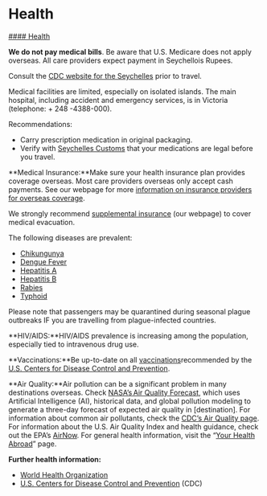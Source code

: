 # Health

[#### Health](javascript:void(0); "Health")

**We do not pay medical bills**. Be aware that U.S. Medicare does not apply overseas. All care providers expect payment in Seychellois Rupees.

Consult the [CDC website for the Seychelles](https://wwwnc.cdc.gov/travel/destinations/traveler/none/seychelles) prior to travel.  
  
Medical facilities are limited, especially on isolated islands. The main hospital, including accident and emergency services, is in Victoria (telephone: + 248 -4388-000).  
  
Recommendations:

* Carry prescription medication in original packaging.
* Verify with [Seychelles Customs](https://src.gov.sc/customs-and-excises/#Import_and_Export) that your medications are legal before you travel.

**Medical Insurance:**Make sure your health insurance plan provides coverage overseas. Most care providers overseas only accept cash payments. See our webpage for more [information on insurance providers for overseas coverage](http://travel.state.gov/content/passports/en/go/health/insurance-providers.html).

We strongly recommend [supplemental insurance](http://travel.state.gov/content/passports/english/go/health/insurance-providers.html) (our webpage) to cover medical evacuation.

The following diseases are prevalent:

* [Chikungunya](http://www.cdc.gov/chikungunya/)
* [Dengue Fever](http://www.cdc.gov/Dengue/)
* [Hepatitis A](http://wwwnc.cdc.gov/travel/yellowbook/2016/infectious-diseases-related-to-travel/hepatitis-a)
* [Hepatitis B](http://wwwnc.cdc.gov/travel/yellowbook/2012/chapter-3-infectious-diseases-related-to-travel/hepatitis-b)
* [Rabies](http://wwwnc.cdc.gov/travel/yellowbook/2016/infectious-diseases-related-to-travel/rabies)
* [Typhoid](http://wwwnc.cdc.gov/travel/yellowbook/2012/chapter-3-infectious-diseases-related-to-travel/typhoid-and-paratyphoid-fever)

Please note that passengers may be quarantined during seasonal plague outbreaks IF you are travelling from plague-infected countries.

**HIV/AIDS:**HIV/AIDS prevalence is increasing among the population, especially tied to intravenous drug use.

**Vaccinations:**Be up-to-date on all [vaccinations](https://wwwnc.cdc.gov/travel/destinations/list)recommended by the [U.S. Centers for Disease Control and Prevention](https://wwwnc.cdc.gov/travel/).

**Air Quality:**Air pollution can be a significant problem in many destinations overseas. Check [NASA’s Air Quality Forecast](https://aeronet.gsfc.nasa.gov/new_web/aqforecast), which uses Artificial Intelligence (AI), historical data, and global pollution modeling to generate a three-day forecast of expected air quality in [destination]. For information about common air pollutants, check the [CDC’s Air Quality page](https://www.cdc.gov/air-quality/pollutants/). For information about the U.S. Air Quality Index and health guidance, check out the EPA’s [AirNow](https://www.airnow.gov/aqi/aqi-basics/). For general health information, visit the “[Your Health Abroad](https://travel.state.gov/content/travel/en/international-travel/before-you-go/your-health-abroad.html)” page.

**Further health information:**

* [World Health Organization](https://www.who.int/countries)
* [U.S. Centers for Disease Control and Prevention](http://wwwnc.cdc.gov/travel/) (CDC)